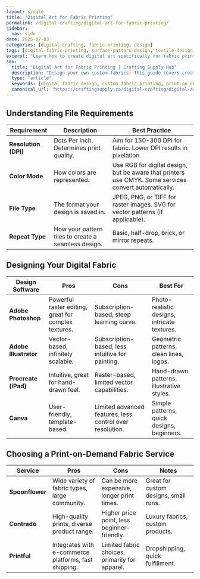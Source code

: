 ```yaml
---
layout: single
title: "Digital Art for Fabric Printing"
permalink: /digital-crafting/digital-art-for-fabric-printing/
sidebar:
  nav: side
date: 2025-07-03
categories: [digital-crafting, fabric-printing, design]
tags: [digital-fabric-printing, surface-pattern-design, textile-design, print-on-demand]
excerpt: "Learn how to create digital art specifically for fabric printing, from understanding file types and resolution to choosing print-on-demand services."
seo:
  title: "Digital Art for Fabric Printing | Crafting Supply Hub"
  description: "Design your own custom fabrics! This guide covers creating digital patterns, preparing files for print, and choosing the best fabric printing services."
  type: "article"
  keywords: [digital fabric design, custom fabric printing, print on demand fabric, textile art]
  canonical_url: "https://craftingsupply.ca/digital-crafting/digital-art-for-fabric-printing/"
---
```


## Understanding File Requirements

| Requirement | Description | Best Practice |
|---|---|---|
| **Resolution (DPI)** | Dots Per Inch. Determines print quality. | Aim for 150-300 DPI for fabric. Lower DPI results in pixelation. |
| **Color Mode** | How colors are represented. | Use RGB for digital design, but be aware that printers use CMYK. Some services convert automatically. |
| **File Type** | The format your design is saved in. | JPEG, PNG, or TIFF for raster images. SVG for vector patterns (if applicable). |
| **Repeat Type** | How your pattern tiles to create a seamless design. | Basic, half-drop, brick, or mirror repeats. |

## Designing Your Digital Fabric

| Design Software | Pros | Cons | Best For |
|---|---|---|---|
| **Adobe Photoshop** | Powerful raster editing, great for complex textures. | Subscription-based, steep learning curve. | Photo-realistic designs, intricate textures. |
| **Adobe Illustrator** | Vector-based, infinitely scalable. | Subscription-based, less intuitive for painting. | Geometric patterns, clean lines, logos. |
| **Procreate (iPad)** | Intuitive, great for hand-drawn feel. | Raster-based, limited vector capabilities. | Hand-drawn patterns, illustrative styles. |
| **Canva** | User-friendly, template-based. | Limited advanced features, less control over resolution. | Simple patterns, quick designs, beginners. |

## Choosing a Print-on-Demand Fabric Service

| Service | Pros | Cons | Notes |
|---|---|---|---|
| **Spoonflower** | Wide variety of fabric types, large community. | Can be more expensive, longer print times. | Great for custom designs, small runs. |
| **Contrado** | High-quality prints, diverse product range. | Higher price point, less beginner-friendly. | Luxury fabrics, custom products. |
| **Printful** | Integrates with e-commerce platforms, fast shipping. | Limited fabric choices, primarily for apparel. | Dropshipping, quick fulfillment. |